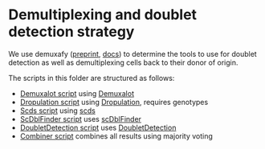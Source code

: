 # Demultiplexing and doublet detection strategy

We use demuxafy ([preprint](https://www.biorxiv.org/content/10.1101/2022.03.07.483367v1), [docs](https://demultiplexing-doublet-detecting-docs.readthedocs.io/en/latest/index.html)) to determine the tools to use for doublet detection as well as demultiplexing cells back to their donor of origin.

The scripts in this folder are structured as follows:

* [Demuxalot script]() using [Demuxalot](https://pypi.org/project/demuxalot/)
* [Dropulation script]() using [Dropulation](https://github.com/broadinstitute/Drop-seq/blob/master/doc/Census-seq_Computational_Protcools.pdf), requires genotypes
* [Scds script](demuxafy_scds_runner.qsub) using [scds](https://github.com/kostkalab/scds)
* [ScDblFinder script](demuxafy_scdblfinder_runner.qsub) uses [scDblFinder](https://github.com/plger/scDblFinder)
* [DoubletDetection script](demuxafy_doubletdetection_runner.qsub) uses [DoubletDetection](https://github.com/JonathanShor/DoubletDetection)
* [Combiner script](demuxafy_combiner.qsub) combines all results using majority voting
